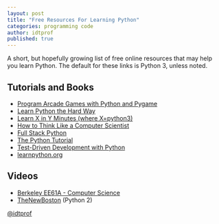 ```yaml
---
layout: post
title: "Free Resources For Learning Python"
categories: programming code
author: idtprof
published: true
---
```

A short, but hopefully growing list of free online resources that may help you learn Python. The default for these links is Python 3, unless noted.

## Tutorials and Books

* [Program Arcade Games with Python and Pygame](http://programarcadegames.com/)
* [Learn Python the Hard Way](http://learnpythonthehardway.org/book/)
* [Learn X in Y Minutes (where X=python3)](http://learnxinyminutes.com/docs/python3/)
* [How to Think Like a Computer Scientist](http://www.openbookproject.net/thinkcs/python/english3e/)
* [Full Stack Python](http://www.fullstackpython.com/)
* [The Python Tutorial](https://docs.python.org/3/tutorial/)
* [Test-Driven Development with Python](http://chimera.labs.oreilly.com/books/1234000000754/index.html)
* [learnpython.org](http://learnpython.org/)

## Videos

* [Berkeley EE61A - Computer Science](https://www.youtube.com/playlist?list=PLED148F2EC524D5E9)
* [TheNewBoston](https://www.thenewboston.com/videos.php?cat=36) (Python 2)

[@idtprof](https://twitter.com/idtprof)
